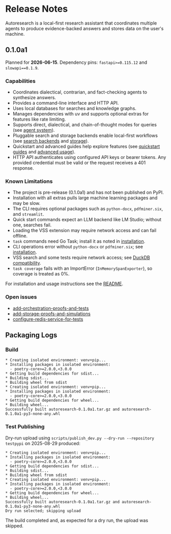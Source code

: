 # Release Notes

Autoresearch is a local-first research assistant that coordinates multiple
agents to produce evidence-backed answers and stores data on the user's
machine.

## 0.1.0a1

Planned for **2026-06-15**. Dependency pins: `fastapi>=0.115.12` and
`slowapi==0.1.9`.

### Capabilities

- Coordinates dialectical, contrarian, and fact-checking agents to synthesize
  answers.
- Provides a command-line interface and HTTP API.
- Uses local databases for searches and knowledge graphs.
- Manages dependencies with uv and supports optional extras for features like
  rate limiting.
- Supports direct, dialectical, and chain-of-thought modes for queries (see
  [agent system](agent_system.md)).
- Pluggable search and storage backends enable local-first workflows (see
  [search backends](search_backends.md) and [storage](storage.md)).
- Quickstart and advanced guides help explore features (see [quickstart
  guides](quickstart_guides.md) and [advanced usage](advanced_usage.md)).
- HTTP API authenticates using configured API keys or bearer tokens. Any
  provided credential must be valid or the request receives a 401 response.

### Known Limitations

- The project is pre-release (0.1.0a1) and has not been published on PyPI.
- Installation with all extras pulls large machine learning packages and may be
  slow.
- The CLI requires optional packages such as `python-docx`, `pdfminer.six`, and
  `streamlit`.
- Quick start commands expect an LLM backend like LM Studio; without one,
  searches fail.
- Loading the VSS extension may require network access and can fail offline.
- `task` commands need Go Task; install it as noted in
  [installation](installation.md).
- CLI operations error without `python-docx` or `pdfminer.six`; see
  [installation](installation.md).
- VSS search and some tests require network access; see
  [DuckDB compatibility](duckdb_compatibility.md).
- `task coverage` fails with an ImportError (`InMemorySpanExporter`), so
  coverage is treated as 0%.

For installation and usage instructions see the [README](../README.md).

### Open issues

- [add-orchestration-proofs-and-tests](
  ../issues/add-orchestration-proofs-and-tests.md)
- [add-storage-proofs-and-simulations](
  ../issues/add-storage-proofs-and-simulations.md)
- [configure-redis-service-for-tests](
  ../issues/configure-redis-service-for-tests.md)

## Packaging Logs

### Build

```text
* Creating isolated environment: venv+pip...
* Installing packages in isolated environment:
  - poetry-core>=2.0.0,<3.0.0
* Getting build dependencies for sdist...
* Building sdist...
* Building wheel from sdist
* Creating isolated environment: venv+pip...
* Installing packages in isolated environment:
  - poetry-core>=2.0.0,<3.0.0
* Getting build dependencies for wheel...
* Building wheel...
Successfully built autoresearch-0.1.0a1.tar.gz and autoresearch-0.1.0a1-py3-none-any.whl
```

### Test Publishing

Dry-run upload using ``scripts/publish_dev.py --dry-run --repository testpypi``
on 2025-08-29 produced:

```text
* Creating isolated environment: venv+pip...
* Installing packages in isolated environment:
  - poetry-core>=2.0.0,<3.0.0
* Getting build dependencies for sdist...
* Building sdist...
* Building wheel from sdist
* Creating isolated environment: venv+pip...
* Installing packages in isolated environment:
  - poetry-core>=2.0.0,<3.0.0
* Getting build dependencies for wheel...
* Building wheel...
Successfully built autoresearch-0.1.0a1.tar.gz and autoresearch-0.1.0a1-py3-none-any.whl
Dry run selected; skipping upload
```
The build completed and, as expected for a dry run, the upload was skipped.
